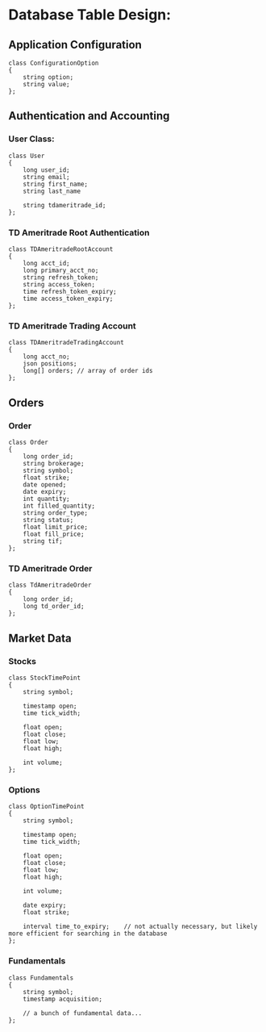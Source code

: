 # Database Table Design:

## Application Configuration

```
class ConfigurationOption
{
	string option;
	string value;
};
```

## Authentication and Accounting

### User Class:

```
class User
{
	long user_id;
	string email;
	string first_name;
	string last_name

	string tdameritrade_id;
};
```

### TD Ameritrade Root Authentication

```
class TDAmeritradeRootAccount
{
	long acct_id;
	long primary_acct_no;
	string refresh_token;
	string access_token;
	time refresh_token_expiry;
	time access_token_expiry;
};
```

### TD Ameritrade Trading Account

```
class TDAmeritradeTradingAccount
{
	long acct_no;
	json positions;
	long[] orders; // array of order ids
};
```

## Orders

### Order

```
class Order
{
	long order_id;
	string brokerage;
	string symbol;
	float strike;
	date opened;
	date expiry;
	int quantity;
	int filled_quantity;
	string order_type;
	string status;
	float limit_price;
	float fill_price;
	string tif;
};
```

### TD Ameritrade Order

```
class TdAmeritradeOrder
{
	long order_id;
	long td_order_id;
};
```

## Market Data

### Stocks

```
class StockTimePoint
{
	string symbol;	

	timestamp open;
	time tick_width;
	
	float open;
	float close;
	float low;
	float high;

	int volume;
};
```

### Options

```
class OptionTimePoint
{
	string symbol;

	timestamp open;
	time tick_width;

	float open;
	float close;
	float low;
	float high;

	int volume;

	date expiry;
	float strike;

	interval time_to_expiry;	// not actually necessary, but likely more efficient for searching in the database
};
```

### Fundamentals

```
class Fundamentals
{
	string symbol;
	timestamp acquisition;

	// a bunch of fundamental data...
};
```
